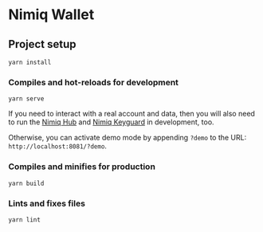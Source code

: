 # Nimiq Wallet

## Project setup
```
yarn install
```

### Compiles and hot-reloads for development
```
yarn serve
```

If you need to interact with a real account and data, then you will also need to run the [Nimiq Hub](https://github.com/nimiq/hub#contribute) and [Nimiq Keyguard](https://github.com/nimiq/keyguard/#development) in development, too.

Otherwise, you can activate demo mode by appending `?demo` to the URL: `http://localhost:8081/?demo`.
### Compiles and minifies for production
```
yarn build
```

### Lints and fixes files
```
yarn lint
```
